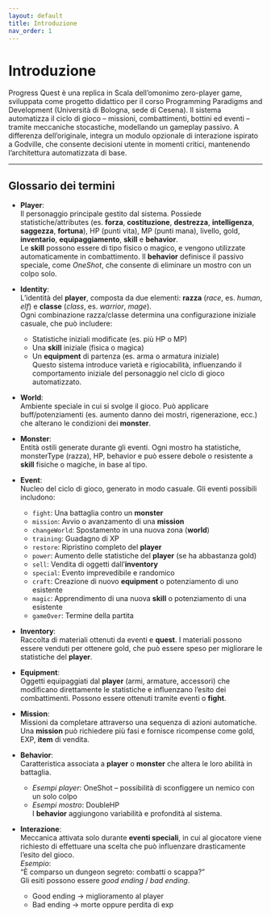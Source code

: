 ```yaml
---
layout: default
title: Introduzione
nav_order: 1
---
```


# Introduzione
Progress Quest è una replica in Scala dell’omonimo zero-player game, sviluppata come progetto didattico per il corso Programming Paradigms and Development (Università di Bologna, sede di Cesena). Il sistema automatizza il ciclo di gioco – missioni, combattimenti, bottini ed eventi – tramite meccaniche stocastiche, modellando un gameplay passivo. A differenza dell’originale, integra un modulo opzionale di interazione ispirato a Godville, che consente decisioni utente in momenti critici, mantenendo l’architettura automatizzata di base.

---

## G**lossario dei termini**

- **Player**:  
  Il personaggio principale gestito dal sistema. Possiede statistiche/attributes (es. **forza**, **costituzione**, **destrezza**, **intelligenza**, **saggezza**, **fortuna**), HP (punti vita), MP (punti mana), livello, gold, **inventario**, **equipaggiamento**, **skill** e **behavior**.  
  Le **skill** possono essere di tipo fisico o magico, e vengono utilizzate automaticamente in combattimento. Il **behavior** definisce il passivo speciale, come *OneShot*, che consente di eliminare un mostro con un colpo solo.

- **Identity**:  
  L’identità del **player**, composta da due elementi: **razza** (*race*, es. *human*, *elf*) e **classe** (*class*, es. *warrior*, *mage*).  
  Ogni combinazione razza/classe determina una configurazione iniziale casuale, che può includere:
  - Statistiche iniziali modificate (es. più HP o MP)
  - Una **skill** iniziale (fisica o magica)
  - Un **equipment** di partenza (es. arma o armatura iniziale)  
    Questo sistema introduce varietà e rigiocabilità, influenzando il comportamento iniziale del personaggio nel ciclo di gioco automatizzato.

- **World**:  
  Ambiente speciale in cui si svolge il gioco. Può applicare buff/potenziamenti (es. aumento danno dei mostri, rigenerazione, ecc.) che alterano le condizioni dei **monster**.

- **Monster**:  
  Entità ostili generate durante gli eventi. Ogni mostro ha statistiche, monsterType (razza), HP, behavior e può essere debole o resistente a **skill** fisiche o magiche, in base al tipo.

- **Event**:  
  Nucleo del ciclo di gioco, generato in modo casuale. Gli eventi possibili includono:
  - `fight`: Una battaglia contro un **monster**
  - `mission`: Avvio o avanzamento di una **mission**
  - `changeWorld`: Spostamento in una nuova zona (**world**)
  - `training`: Guadagno di XP
  - `restore`: Ripristino completo del **player**
  - `power`: Aumento delle statistiche del **player** (se ha abbastanza gold)
  - `sell`: Vendita di oggetti dall’**inventory**
  - `special`: Evento imprevedibile e randomico
  - `craft`: Creazione di nuovo **equipment** o potenziamento di uno esistente
  - `magic`: Apprendimento di una nuova **skill** o potenziamento di una esistente
  - `gameOver`: Termine della partita

- **Inventory**:  
  Raccolta di materiali ottenuti da eventi e **quest**. I materiali possono essere venduti per ottenere gold, che può essere speso per migliorare le statistiche del **player**.

- **Equipment**:  
  Oggetti equipaggiati dal **player** (armi, armature, accessori) che modificano direttamente le statistiche e influenzano l’esito dei combattimenti. Possono essere ottenuti tramite eventi o **fight**.

- **Mission**:  
  Missioni da completare attraverso una sequenza di azioni automatiche.  
  Una **mission** può richiedere più fasi e fornisce ricompense come gold, EXP, **item** di vendita.

- **Behavior**:  
  Caratteristica associata a **player** o **monster** che altera le loro abilità in battaglia.
  - *Esempi player*: OneShot – possibilità di sconfiggere un nemico con un solo colpo
  - *Esempi mostro*: DoubleHP  
    I **behavior** aggiungono variabilità e profondità al sistema.

- **Interazione**:  
  Meccanica attivata solo durante **eventi speciali**, in cui al giocatore viene richiesto di effettuare una scelta che può influenzare drasticamente l’esito del gioco.  
  *Esempio*:  
  “È comparso un dungeon segreto: combatti o scappa?”  
  Gli esiti possono essere *good ending* / *bad ending*.
  - Good ending → miglioramento al player
  - Bad ending → morte oppure perdita di exp
